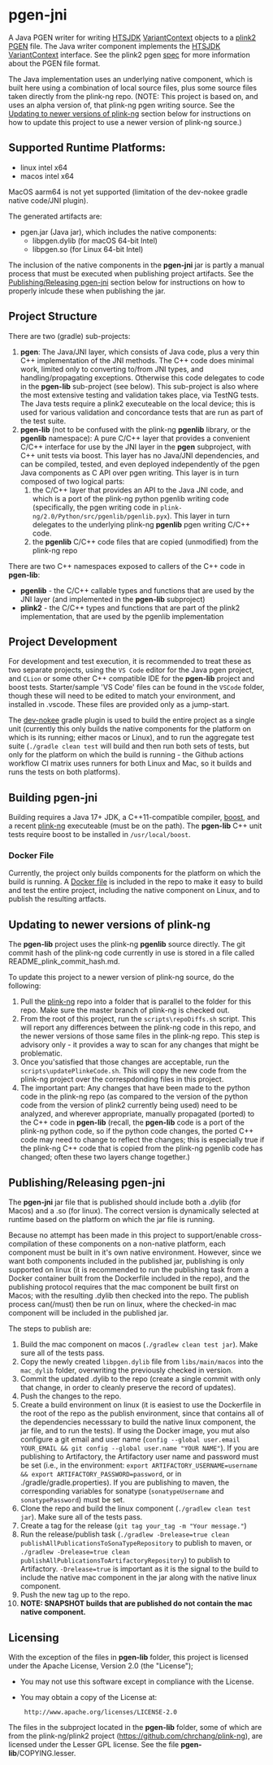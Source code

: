 # pgen-jni

A Java PGEN writer for writing [HTSJDK](https://github.com/samtools/htsjdk)
[VariantContext](https://github.com/samtools/htsjdk/blob/master/src/main/java/htsjdk/variant/variantcontext/writer/VariantContextWriter.java)
objects to a [plink2](https://www.cog-genomics.org/plink/2.0) [PGEN](https://www.cog-genomics.org/plink/2.0/input#pgen)
file. The Java writer component implements the [HTSJDK](https://github.com/samtools/htsjdk)
[VariantContext](https://github.com/samtools/htsjdk/blob/master/src/main/java/htsjdk/variant/variantcontext/writer/VariantContextWriter.java)
interface. See the plink2 pgen [spec](https://github.com/chrchang/plink-ng/tree/master/pgen_spec) for more information about the PGEN file format.

The Java implementation uses an underlying native component, which is built here using a combination of local source files, plus some source
files taken directly from the plink-ng repo. (NOTE: This project is based on, and uses an alpha version of, that plink-ng pgen writing source.
See the [Updating to newer versions of plink-ng](#updating-to-newer-versions-of-plink-ng) section below for instructions on how to update this
project to use a newer version of plink-ng source.)

## Supported Runtime Platforms:
- linux intel x64
- macos intel x64

MacOS aarm64 is not yet supported (limitation of the dev-nokee gradle native code/JNI plugin).

The generated artifacts are:
- pgen.jar (Java jar), which includes the native components:
  - libpgen.dylib (for macOS 64-bit Intel)
  - libpgen.so  (for Linux 64-bit Intel)

The inclusion of the native components in the **pgen-jni** jar is partly a manual process that must be executed when publishing project artifacts.
See the [Publishing/Releasing pgen-jni](#publishingreleasing-pgen-jni) section below for instructions on how to properly inlcude these when publishing
the jar.
## Project Structure

There are two (gradle) sub-projects:
1. **pgen**: The Java/JNI layer, which consists of Java code, plus a very thin C++ implementation of the JNI methods. The C++ code does minimal
work, limited only to converting to/from JNI types, and handling/propagating exceptions. Otherwise this code delegates to code in the **pgen-lib**
sub-project (see below). This sub-project is also where the most extensive testing and validation takes place, via TestNG tests. The Java tests
require a plink2 executeable on the local device; this is used for various validation and concordance tests that are run as part of the test suite.
2. **pgen-lib** (not to be confused with the plink-ng **pgenlib** library, or the **pgenlib** namespace): A pure C/C++ layer that provides a convenient
C/C++ interface for use by the JNI layer in the **pgen** subproject, with C++ unit tests via boost. This layer has no Java/JNI dependencies, and
can be compiled, tested, and even deployed independently of the pgen Java components as C API over pgen writing. This layer is in turn composed of
two logical parts:
    1. the C/C++ layer that provides an API to the Java JNI code, and which is a port of the plink-ng python pgenlib writing code (specifically, the
    pgen writing code in `plink-ng/2.0/Python/src/pgenlib/pgenlib.pyx`). This layer in turn delegates to the underlying plink-ng **pgenlib** pgen
    writing C/C++ code.
    2. the **pgenlib** C/C++ code files that are copied (unmodified) from the plink-ng repo
  
  There are two C++ namespaces exposed to callers of the C++ code in **pgen-lib**:
  - **pgenlib** - the C/C++ callable types and functions that are used by the JNI layer (and implemented in the **pgen-lib** subproject)
  - **plink2** - the C/C++ types and functions that are part of the plink2 implementation, that are used by the pgenlib implementation

## Project Development
For development and test execution, it is recommended to treat these as two separate projects, using the `VS Code` editor for the Java
pgen project, and `CLion` or some other C++ compatible IDE for the **pgen-lib** project and boost tests. Starter/sample 'VS Code' files can
be found in the `VSCode` folder, though these will need to be edited to match your environment, and installed in .vscode. These files are
provided only as a jump-start.

The [dev-nokee](https://docs.nokee.dev/manual/jni-library-plugin.html) gradle plugin is used to build the entire project as a single unit
(currently this only builds the native components for the platform on which is its running; either macos or Linux), and to run the
aggregate test suite (`./gradle clean test` will build and then run both sets of tests, but only for the platform on which the build is
running - the Github actions workflow CI matrix uses runners for both Linux and Mac, so it builds and runs the tests on both platforms).

## Building pgen-jni

Building requires a Java 17+ JDK, a C++11-compatible compiler, [boost](https://www.boost.org/doc/libs/1_80_0/libs/test/doc/html/index.html),
and a recent [plink-ng](https://www.cog-genomics.org/plink/2.0/) executeable (must be on the path). The **pgen-lib** C++ unit tests require boost
to be installed in `/usr/local/boost`.

### Docker File
Currently, the project only builds components for the platform on which the build is running. A [Docker file]() is included in the repo to
make it easy to build and test the entire project, including the native component on Linux, and to publish the resulting artfacts.

## Updating to newer versions of plink-ng
The **pgen-lib** project uses the plink-ng **pgenlib** source directly. The git commit hash of the plink-ng code currently in use is stored in a file
called README_plink_commit_hash.md.

To update this project to a newer version of plink-ng source, do the following:
1. Pull the [plink-ng](https://www.cog-genomics.org/plink) repo into a folder that is parallel to the folder for this repo. Make sure the
master branch of plink-ng is checked out.
2. From the root of this project, run the `scripts\repoDiffs.sh` script. This will report any differences between the plink-ng code in this
repo, and the newer versions of those same files in the plink-ng repo. This step is advisory only - it provides a way to scan for any changes
that might be problematic.
3. Once you'satisfied that those changes are acceptable, run the `scripts\updatePlinkeCode.sh`. This will copy the new code from the plink-ng
project over the correspdonding files in this project.
4. The important part: Any changes that have been made to the python code in the plink-ng repo (as compared to the version of the python code
from the version of plink2 currently being used) need to be analyzed, and wherever appropriate, manually propagated (ported) to the C++ code in
**pgen-lib** (recall, the **pgen-lib** code is a port of the plink-ng python code, so if the python code changes, the ported C++ code may need
to change to reflect the changes; this is especially true if the plink-ng C++ code that is copied from the plink-ng pgenlib code has changed;
often these two layers change together.)

## Publishing/Releasing pgen-jni

The **pgen-jni** jar file that is published should include both a .dylib (for Macos) and a .so (for linux). The correct version is dynamically
selected at runtime based on the platform on which the jar file is running.

Because no attempt has been made in this project to support/enable cross-compilation of these components on a non-native platform, each
component must be built in it's own native environment. However, since we want both components included in the published jar, publishing
is only supported on linux (it is recommended to run the publishing task from a Docker container built from the Dockerfile included in
the repo), and the publishing protocol requires that the mac component be built first on Macos; with the resulting .dylib then checked
into the repo. The publish process can(/must) then be run on linux, where the checked-in mac component will be included in the published
jar.

The steps to publish are:
1. Build the mac component on macos (`./gradlew clean test jar`). Make sure all of the tests pass.
2. Copy the newly created `libpgen.dylib` file from `libs/main/macos` into the `mac_dylib` folder, overwriting the previously checked in version.
3. Commit the updated .dylib to the repo (create a single commit with only that change, in order to cleanly preserve the record of updates).
4. Push the changes to the repo.
5. Create a build environment on linux (it is easiest to use the Dockerfile in the root of the repo as the publish environment, since that
contains all of the dependencies necesssary to build the native linux component, the jar file, and to run the tests). If using the Docker
image, you mut also configure a git email and user name (`config --global user.email YOUR_EMAIL && git config --global user.name "YOUR NAME"`).
If you are publishing to Artifactory, the Artifactory user name and password must be set (i.e., in the environment:
`export ARTIFACTORY_USERNAME=username && export ARTIFACTORY_PASSWORD=password`, or in ./gradle/gradle.properties). If you are publishing to
maven, the corresponding variables for sonatype (`sonatypeUsername` and `sonatypePassword`) must be set.
6. Clone the repo and build the linux component (`./gradlew clean test jar`). Make sure all of the tests pass.
7. Create a tag for the release (`git tag your_tag -m "Your message."`)
8. Run the release/publish task (`./gradlew -Drelease=true clean publishAllPublicationsToSonaTypeRepository` to publish to maven, or
`./gradlew -Drelease=true clean publishAllPublicationsToArtifactoryRepository`) to publish to Artifactory. `-Drelease=true` is important
as it is the signal to the build to include the native mac component in the jar along with the native linux component.
9. Push the new tag up to the repo.
10. **NOTE: SNAPSHOT builds that are published do not contain the mac native component.**

## Licensing
With the exception of the files in **pgen-lib** folder, this project is
licensed under the Apache License, Version 2.0 (the "License");
- You may not use this software except in compliance with the License.
- You may obtain a copy of the License at:

       http://www.apache.org/licenses/LICENSE-2.0

The files in the subproject located in the **pgen-lib** folder, some of which are from the plink-ng/plink2 project
(https://github.com/chrchang/plink-ng), are licensed under the Lesser GPL license. See the file **pgen-lib**/COPYING.lesser.
